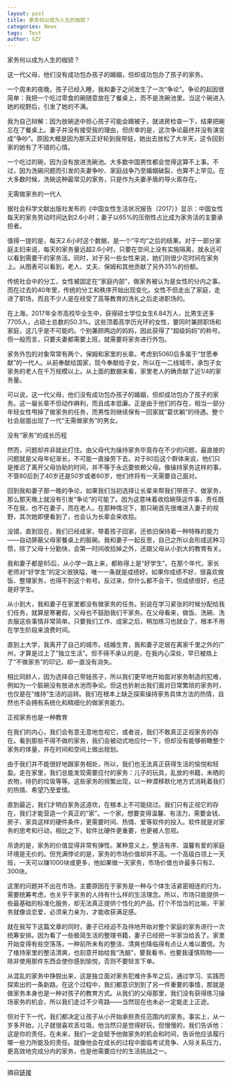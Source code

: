 ```yaml
---
layout: post
title: 家务何以成为人生的枷锁？
categories: News
tags:  Test
author: GZY
---
```


家务何以成为人生的枷锁？

这一代父母，他们没有成功包办孩子的婚姻，但却成功包办了孩子的家务。

一个周末的夜晚，孩子已经入睡，我和妻子之间发生了一次“争论”。争论的起因很简单：我把一个吃过零食的碗随意放在了餐桌上，而不是洗碗池里。当这个碗进入她的视野后，引发了她的不满。

我为自己辩解：因为放碗途中担心孩子可能会踢被子，就进房检查一下，结果把碗忘在了餐桌上。妻子并没有接受我的理由，但庆幸的是，这次争论最终并没有演变成“争吵”。原因大概是因为那天正好轮到我带娃，她出去放松了大半天，这令回到家的她有了不错的心情。

一个吃过的碗，因为没有放进洗碗池。大多数中国男性都会觉得这算不上事。不过，因为洗碗问题而引发的夫妻争吵、家庭战争乃至婚姻破裂，也算不上罕见。在大多数时候，洗碗这种最常见的家务，只是作为夫妻矛盾的导火索存在。

无需做家务的一代人

据社会科学文献出版社发布的《中国女性生活状况报告（2017）》显示：中国女性每天的家务劳动时间达到2.6小时；妻子以65%的压倒性占比成为家务活的主要承担者。

值得一提的是，每天2.6小时这个数据，是一个“平均”之后的结果。对于一部分家庭主妇来说，每天的家务量远超2.6小时，只要在空间上没有实施隔离，就永远可以看到需要干的家务活。同时，对于另一些女性来说，她们则很少花时间在家务上。从图表可以看到，老人、丈夫、保姆和其他贡献了另外35%的份额。

传统社会中的分工，女性被固定在“家庭内部”，做家务被认为是女性的分内之事。而在过去的40年里，传统的分工和秩序开始出现变化。女性不但走出了家庭，走进了职场，而且不少人是在经受了高等教育的洗礼之后走进职场的。

在上海，2017年全市高校毕业生中，获得硕士学位女生6.84万人，比男生还多7705人，占硕士总数的50.3%。这些顶着高学历光环的女性，要同时兼顾职场和家庭，这几乎是不可能的。个别兼顾两边的妈妈，因此获得了“超级妈妈”的称号。但一般而言，只要夫妻都需要上班，就需要将家务进行外包。

家务外包的对象常常有两个，保姆和家里的长辈。考虑到5060后多属于“甘愿奉献”的一代人。从前奉献给国家，现今奉献给子女，所以在一二线城市，承包子女家务的老人在千万规模以上。从上面的数据来看，家里老人的确贡献了近1/4的家务量。

可以说，这一代父母，他们没有成功包办孩子的婚姻，但却成功包办了孩子的家务。这一届长辈不但动作麻利，而且成本低廉。正是由于他们的存在，相当一部分年轻女性甩掉了做家务的任务，而男性则继续保有一回家就“葛优躺”的待遇。整个社会层面出现了一代“无需做家务”的男女。

没有“家务”的成长历程

然而，问题却并非就此打住。由父母代为操持家务毕竟存在不少的问题，最直接的问题就是父母年纪渐长，不可能一直操劳下去。对于80后这个群体来说，他们只是推迟了离开父母协助的时间，并不等于永远要依赖父母。像操持家务这样的事，不管80后到了40岁还是50岁或者60岁，他们终将有一天需要自己面对。

回到我和妻子那一晚的争论，如果我们当初选择让长辈来帮我们带孩子、做家务，那么那天晚上就没有引发“争论”的可能了。因为这意味着收拾碗筷这件事，责任既不在我，也不在妻子，而在老人。在那种情况下，那只碗首先很难进入妻子的视野，其次她即便看到了，也会认为长辈会来收拾。

没错，直到现在，我们已经成家，带着孩子回家，还依旧保持着一种特殊的能力――自动屏蔽父母家餐桌上的脏碗。我和妻子一起反思，自己之所以会形成这种习惯，除了父母十分勤快，会第一时间收拾掉之外，还跟父母从小到大的教育有关。

我和妻子都是85后，从小学一路上来，都称得上是“好学生”。在那个年代，家长老师对“好学生”的定义很狭隘，唯一一条就是成绩好。如果你成绩不好，很喜欢做饭、整理家务，也得不到这个称号。反过来，你什么都不会干，但成绩很好，也还是好学生。

从小到大，我和妻子在家里都没有做家务的任务。别说在学习紧张的时候分配给我们任务，就算是寒暑假，父母也不鼓励我们干家务。在父母看来，做饭、洗碗、洗衣服这些事情非常简单。只要我们工作、成家之后，稍加练习也就会了，根本不用在学生阶段来浪费时间。

直到上大学，我离开了自己的城市，结婚生育，我和妻子定居在离家千里之外的广州，才算是过上了“独立生活”。但不得不承认的是，在我内心深处，早已被烙上了“不做家务”的印记，却一直没有消失。

相比同龄人，因为选择自己带娃孩子，所以我们更早地开始面对家务制造的犯难，例如为一个脏碗没有放进水池而争论。但这也折射出我们面对日常繁琐的家务时，也仅是在“维持”生活的运转。我们在根本上缺乏探索操持家务具体方法的热情，自然也不会拥有系统化和精细化的做家务能力。

正视家务也是一种教育

在我们的内心，我们会有意无意地忽视它，或者说，我们不敢真正正视家务的存在。看到那些不得不做的家务，我们会被动式地应付一下，但却没有能够俯瞰整个家务的体量，并在时间和空间上做出规划。

由于我们并不能很好地跟家务相处，所以，我们也无法真正获得生活的愉悦和轻盈。走在家里，我们总能发现需要应付的家务：儿子的玩具，乱放的书籍，未晒的衣物，待扔的垃圾等等。这些家务的频繁出现，以一种潜移默化地方式消耗着我们的热情、希望乃至爱情。

直到最近，我们才明白家务这道坎，在根本上不可能绕过。我们只有正视它的存在，我们才能营造一个真正的“家”。一个家，想要变得温馨、有活力，需要金钱、房子、家具这样的硬件条件，更需要时间、热情、爱等软件的投入。软件就是对家务的思考和行动，相比之下，软件比硬件更重要，也更被人忽视。

吊诡的是，家务的价值显得非常有弹性。某种意义上，整洁有序、温馨有爱的家庭环境是无价的。但充满悖论的是，家务的市场价值却并不高。一个高级白领上一天班，一天可以赚1000块或更多，他如果做一天家务，市场价值也许最多只有2、300块。

这里的问题并不出在市场，主要原因在于家务是一种与个体生活紧密相连的行为，需要统筹考虑，也关乎干家务的人持有什么样的生活理念。所以，市场只能提供一些最基础的标准化服务，却无法真正提供个性化的产品。打个不恰当的比喻，干家务就像谈恋爱，必须亲力亲为，才能收获满足感。

就在我写下这篇文章的同时，妻子已经迫不及待地开始对整个家庭的家务进行一次统筹安排。因为看了一些极简生活的整理书籍，妻子已经把一半家当给丢了。家里开始变得有些空荡荡，一种前所未有的整洁、清爽也降临得有点让人难以置信。为了维持家里的整洁清爽，也刻意开始给我“洗脑”，要我看书，也要我谨慎购物――除非使用那件东西会使你感到愉悦，否则不要轻言下单。

从混乱的家务中挣脱出来，这是独立面对家务犯难许多年之后，通过学习、实践而探索出的一条新路。在这个过程中，我们都意识到到了另一件重要的事情，那就是做家务本身也是一种对孩子的教育方式。从我们的父母那里，我们没有获得练习操场家务的机会，所以我们走过不少弯路――当然现在也未必一定能走上正途。

但对于下一代，我们都决定让孩子从小开始承担责任范围内的家务。事实上，从一岁多开始，儿子就很喜欢丢垃圾。他当然只是觉得好玩，但慢慢的，我们告诉他：这是你的责任。在未来，我们一定会赋予他做家务的机会和时间，告诉他应该履行哪一些力所能及的责任。就像他会在成长的过程中面临考试竞争、人际关系压力，更高效地完成分内的家务，也是他需要应付的生活挑战之一。

*****

摘自[链接](http://dajia.qq.com/original/recommend/ndl20190127.html)